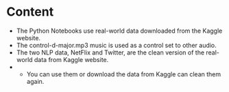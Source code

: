
# Content

- The Python Notebooks use real-world data downloaded from the Kaggle website.
- The control-d-major.mp3 music is used as a control set to other audio.
- The two NLP data, NetFlix and Twitter, are the clean version of the real-world data from Kaggle website. 
- -  You can use them or download the data from Kaggle can clean them again.
